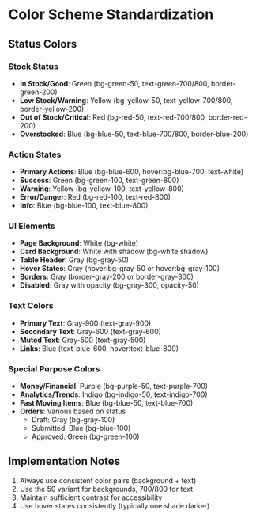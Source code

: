 # Color Scheme Standardization

## Status Colors

### Stock Status
- **In Stock/Good**: Green (bg-green-50, text-green-700/800, border-green-200)
- **Low Stock/Warning**: Yellow (bg-yellow-50, text-yellow-700/800, border-yellow-200)
- **Out of Stock/Critical**: Red (bg-red-50, text-red-700/800, border-red-200)
- **Overstocked**: Blue (bg-blue-50, text-blue-700/800, border-blue-200)

### Action States
- **Primary Actions**: Blue (bg-blue-600, hover:bg-blue-700, text-white)
- **Success**: Green (bg-green-100, text-green-800)
- **Warning**: Yellow (bg-yellow-100, text-yellow-800)
- **Error/Danger**: Red (bg-red-100, text-red-800)
- **Info**: Blue (bg-blue-100, text-blue-800)

### UI Elements
- **Page Background**: White (bg-white)
- **Card Background**: White with shadow (bg-white shadow)
- **Table Header**: Gray (bg-gray-50)
- **Hover States**: Gray (hover:bg-gray-50 or hover:bg-gray-100)
- **Borders**: Gray (border-gray-200 or border-gray-300)
- **Disabled**: Gray with opacity (bg-gray-300, opacity-50)

### Text Colors
- **Primary Text**: Gray-900 (text-gray-900)
- **Secondary Text**: Gray-600 (text-gray-600)
- **Muted Text**: Gray-500 (text-gray-500)
- **Links**: Blue (text-blue-600, hover:text-blue-800)

### Special Purpose Colors
- **Money/Financial**: Purple (bg-purple-50, text-purple-700)
- **Analytics/Trends**: Indigo (bg-indigo-50, text-indigo-700)
- **Fast Moving Items**: Blue (bg-blue-50, text-blue-700)
- **Orders**: Various based on status
  - Draft: Gray (bg-gray-100)
  - Submitted: Blue (bg-blue-100)
  - Approved: Green (bg-green-100)

## Implementation Notes

1. Always use consistent color pairs (background + text)
2. Use the 50 variant for backgrounds, 700/800 for text
3. Maintain sufficient contrast for accessibility
4. Use hover states consistently (typically one shade darker)